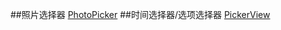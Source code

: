 ##照片选择器
[PhotoPicker](https://github.com/donglua/PhotoPicker)
##时间选择器/选项选择器
[PickerView](https://github.com/saiwu-bigkoo/Android-PickerView)
